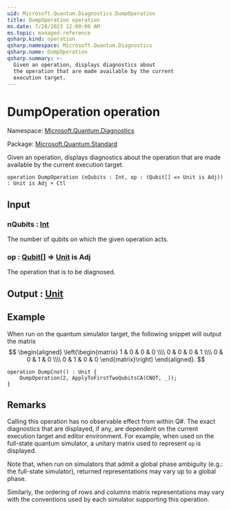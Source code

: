 ```yaml
---
uid: Microsoft.Quantum.Diagnostics.DumpOperation
title: DumpOperation operation
ms.date: 7/28/2023 12:00:00 AM
ms.topic: managed-reference
qsharp.kind: operation
qsharp.namespace: Microsoft.Quantum.Diagnostics
qsharp.name: DumpOperation
qsharp.summary: >-
  Given an operation, displays diagnostics about
  the operation that are made available by the current
  execution target.
---
```


# DumpOperation operation

Namespace: [Microsoft.Quantum.Diagnostics](xref:Microsoft.Quantum.Diagnostics)

Package: [Microsoft.Quantum.Standard](https://nuget.org/packages/Microsoft.Quantum.Standard)


Given an operation, displays diagnostics aboutthe operation that are made available by the currentexecution target.

```qsharp
operation DumpOperation (nQubits : Int, op : (Qubit[] => Unit is Adj)) : Unit is Adj + Ctl
```


## Input

### nQubits : [Int](xref:microsoft.quantum.qsharp.valueliterals#int-literals)

The number of qubits on which the given operation acts.


### op : [Qubit](xref:microsoft.quantum.qsharp.valueliterals#qubit-literals)[] => [Unit](xref:microsoft.quantum.qsharp.valueliterals#unit-literal)  is Adj

The operation that is to be diagnosed.



## Output : [Unit](xref:microsoft.quantum.qsharp.valueliterals#unit-literal)



## Example

When run on the quantum simulator target, the following snippet willoutput the matrix$$\begin{aligned}\left(\begin{matrix}1 & 0 & 0 & 0 \\\\0 & 0 & 0 & 1 \\\\0 & 0 & 1 & 0 \\\\0 & 1 & 0 & 0\end{matrix}\right)\end{aligned}.$$```qsharpoperation DumpCnot() : Unit {    DumpOperation(2, ApplyToFirstTwoQubitsCA(CNOT, _));}```

## Remarks

Calling this operation has no observable effect from withinQ#. The exact diagnostics that are displayed, if any, aredependent on the current execution target and editor environment.For example, when used on the full-state quantum simulator,a unitary matrix used to represent `op` is displayed.Note that, when run on simulators that admit a global phase ambiguity(e.g.: the full-state simulator), returned representations may varyup to a global phase.Similarly, the ordering of rows and columns matrix representationsmay vary with the conventions used by each simulator supporting thisoperation.